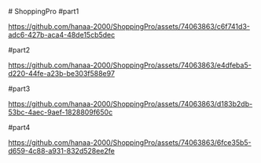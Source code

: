 #   S h o p p i n g P r o 
#part1

https://github.com/hanaa-2000/ShoppingPro/assets/74063863/c6f741d3-adc6-427b-aca4-48de15cb5dec



#part2


https://github.com/hanaa-2000/ShoppingPro/assets/74063863/e4dfeba5-d220-44fe-a23b-be303f588e97

#part3


https://github.com/hanaa-2000/ShoppingPro/assets/74063863/d183b2db-53bc-4aec-9aef-1828809f650c

#part4


https://github.com/hanaa-2000/ShoppingPro/assets/74063863/6fce35b5-d659-4c88-a931-832d528ee2fe

